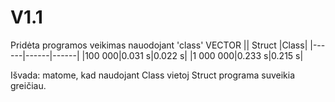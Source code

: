 # V1.1
Pridėta programos veikimas nauodojant 'class'
VECTOR
|| Struct |Class|
|------|------|------|
|100 000|0.031 s|0.022 s|
|1 000 000|0.233 s|0.215 s|

Išvada: matome, kad naudojant Class vietoj Struct programa suveikia greičiau.
